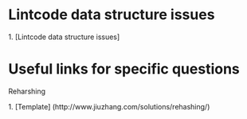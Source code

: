 # Lintcode data structure issues
<p>1. [Lintcode data structure issues]

# Useful links for specific questions
<p>Reharshing
<p>1. [Template] (http://www.jiuzhang.com/solutions/rehashing/)
